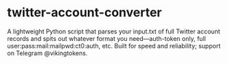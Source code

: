 # twitter-account-converter
A lightweight Python script that parses your input.txt of full Twitter account records and spits out whatever format you need—auth-token only, full user:pass:mail:mailpwd:ct0:auth, etc. Built for speed and reliability; support on Telegram @vikingtokens.
